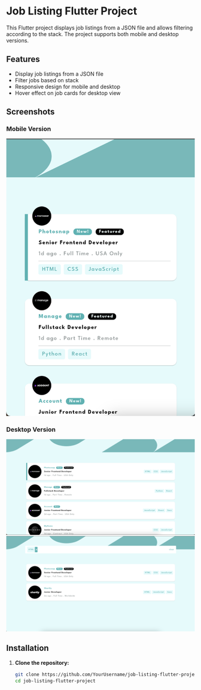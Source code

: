 # Job Listing Flutter Project

This Flutter project displays job listings from a JSON file and allows filtering according to the stack. The project supports both mobile and desktop versions.

## Features

- Display job listings from a JSON file
- Filter jobs based on stack
- Responsive design for mobile and desktop
- Hover effect on job cards for desktop view

## Screenshots

### Mobile Version
![Mobile Version](assets/app_images/mobile_image.png)

### Desktop Version
![Desktop Version](assets/app_images/desktop_image.png)
![Desktop Version](assets/app_images/desktop_image2.png)

## Installation

1. **Clone the repository:**
   ```bash
   git clone https://github.com/YourUsername/job-listing-flutter-project.git
   cd job-listing-flutter-project
